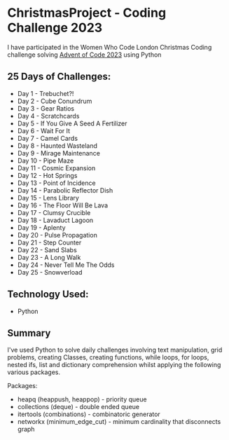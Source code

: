 # ChristmasProject - Coding Challenge 2023
I have participated in the Women Who Code London Christmas Coding challenge solving [Advent of Code 2023](https://adventofcode.com/2023) using Python

## 25 Days of Challenges:
* Day 1 - Trebuchet?!
* Day 2 - Cube Conundrum
* Day 3 - Gear Ratios
* Day 4 - Scratchcards
* Day 5 - If You Give A Seed A Fertilizer
* Day 6 - Wait For It
* Day 7 - Camel Cards
* Day 8 - Haunted Wasteland
* Day 9 - Mirage Maintenance
* Day 10 - Pipe Maze
* Day 11 - Cosmic Expansion
* Day 12 - Hot Springs
* Day 13 - Point of Incidence
* Day 14 - Parabolic Reflector Dish
* Day 15 - Lens Library
* Day 16 - The Floor Will Be Lava
* Day 17 - Clumsy Crucible
* Day 18 - Lavaduct Lagoon
* Day 19 - Aplenty
* Day 20 - Pulse Propagation
* Day 21 - Step Counter
* Day 22 - Sand Slabs
* Day 23 - A Long Walk
* Day 24 - Never Tell Me The Odds
* Day 25 - Snowverload

## Technology Used:
* Python
  
## Summary
I've used Python to solve daily challenges involving text manipulation, grid problems, creating Classes, creating functions, while loops, for loops, nested ifs, list and dictionary comprehension whilst applying the following various packages.

Packages:
* heapq (heappush, heappop) - priority queue
* collections (deque) - double ended queue 
* itertools (combinations) - combinatoric generator
* networkx (minimum_edge_cut) - minimum cardinality that disconnects graph
